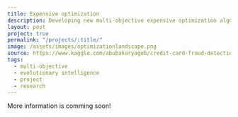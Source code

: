 ```yaml
---
title: Expensive optimization
description: Developing new multi-objective expensive optimization algorithm
layout: post
project: true
permalink: "/projects/:title/"
image: /assets/images/optimizationlandscape.png
source: https://www.kaggle.com/abubakaryagob/credit-card-fraud-detection-with-pytorch
tags:
  - multi-objective
  - evolutionary intelligence
  - project
  - research
---
```


More information is comming soon!